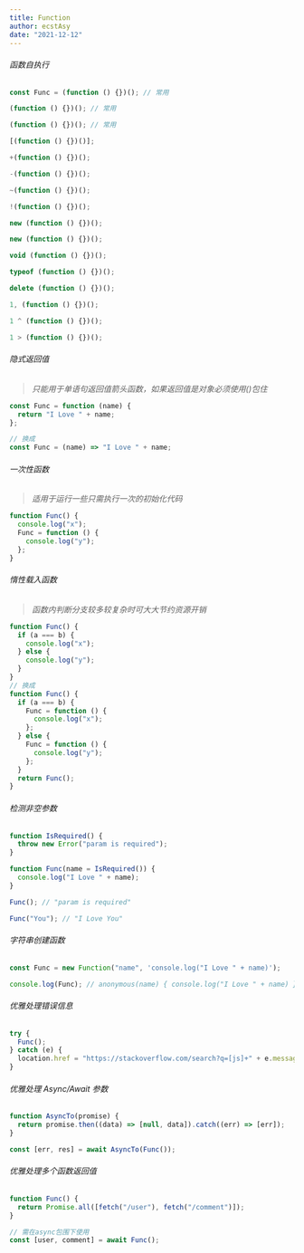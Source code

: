 ```yaml
---
title: Function
author: ecstAsy
date: "2021-12-12"
---
```


###### 函数自执行

```js
const Func = (function () {})(); // 常用

(function () {})(); // 常用

(function () {})(); // 常用

[(function () {})()];

+(function () {})();

-(function () {})();

~(function () {})();

!(function () {})();

new (function () {})();

new (function () {})();

void (function () {})();

typeof (function () {})();

delete (function () {})();

1, (function () {})();

1 ^ (function () {})();

1 > (function () {})();
```

###### 隐式返回值

> _只能用于单语句返回值箭头函数，如果返回值是对象必须使用()包住_

```js
const Func = function (name) {
  return "I Love " + name;
};

// 换成
const Func = (name) => "I Love " + name;
```

###### 一次性函数

> _适用于运行一些只需执行一次的初始化代码_

```js
function Func() {
  console.log("x");
  Func = function () {
    console.log("y");
  };
}
```

###### 惰性载入函数

> _函数内判断分支较多较复杂时可大大节约资源开销_

```js
function Func() {
  if (a === b) {
    console.log("x");
  } else {
    console.log("y");
  }
}
// 换成
function Func() {
  if (a === b) {
    Func = function () {
      console.log("x");
    };
  } else {
    Func = function () {
      console.log("y");
    };
  }
  return Func();
}
```

###### 检测非空参数

```js
function IsRequired() {
  throw new Error("param is required");
}

function Func(name = IsRequired()) {
  console.log("I Love " + name);
}

Func(); // "param is required"

Func("You"); // "I Love You"
```

###### 字符串创建函数

```js
const Func = new Function("name", 'console.log("I Love " + name)');

console.log(Func); // anonymous(name) { console.log("I Love " + name) }
```

###### 优雅处理错误信息

```js
try {
  Func();
} catch (e) {
  location.href = "https://stackoverflow.com/search?q=[js]+" + e.message;
}
```

###### 优雅处理 Async/Await 参数

```js
function AsyncTo(promise) {
  return promise.then((data) => [null, data]).catch((err) => [err]);
}

const [err, res] = await AsyncTo(Func());
```

###### 优雅处理多个函数返回值

```js
function Func() {
  return Promise.all([fetch("/user"), fetch("/comment")]);
}

// 需在async包围下使用
const [user, comment] = await Func();
```
